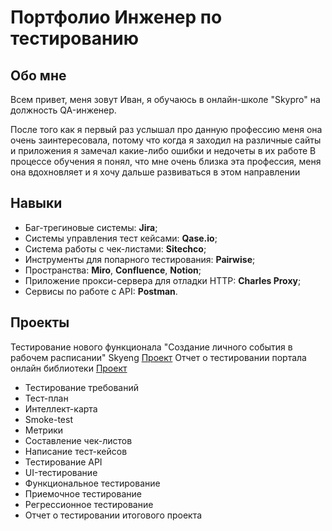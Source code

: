 # Портфолио Инженер по тестированию
##  Обо мне
Всем привет, меня зовут Иван, я обучаюсь в онлайн-школе "Skypro" на должность QA-инженер.

После того как я первый раз услышал про данную профессию меня она очень заинтересовала, потому что когда я заходил на различные сайты и приложения я замечал какие-либо ошибки и недочеты в их работе
В процессе обучения я понял, что мне очень близка эта профессия, меня она вдохновляет и я хочу дальше развиваться в этом направлении

## Навыки 
- Баг-трегиновые системы: **Jira**;
- Системы управления тест кейсами: **Qase.io**;
- Система работы с чек-листами: **Sitechco**;
- Инструменты для попарного тестирования: **Pairwise**;
- Пространства: **Miro**, **Confluence**, **Notion**;
- Приложение прокси-сервера для отладки HTTP: **Charles Proxy**;
- Сервисы по работе с API: **Postman**.

## Проекты
Тестирование нового функционала "Создание личного события в рабочем расписании" Skyeng [Проект](https://sitename38.atlassian.net/wiki/spaces/~63d262385a23f7e717ce98ec/pages/1605633/1-2)
Отчет о тестировании портала онлайн библиотеки [Проект](https://sitename38.atlassian.net/wiki/spaces/~63d262385a23f7e717ce98ec/pages/5242881)
- Тестирование требований
- Тест-план
- Интеллект-карта
- Smoke-test
- Метрики
- Составление чек-листов
- Написание тест-кейсов
- Тестирование API
- UI-тестирование
- Функциональное тестирование
- Приемочное тестирование
- Регрессионное тестирование
- Отчет о тестировании итогового проекта

